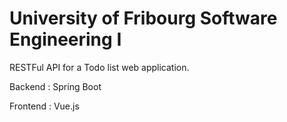 # University of Fribourg Software Engineering I

RESTFul API for a Todo list web application.

Backend : Spring Boot

Frontend : Vue.js
